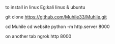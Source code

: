 to install in linux 
Eg:kali linux & ubuntu

git clone https://github.com/Muhile33/Muhile.git

cd Muhile
cd website
python -m http.server 8000


on another tab
ngrok http 8000
